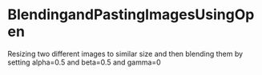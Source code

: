 # BlendingandPastingImagesUsingOpen
Resizing two different images to similar size and then blending them by setting alpha=0.5 and beta=0.5 and gamma=0
